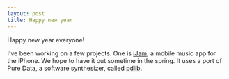 ```yaml
---
layout: post
title: Happy new year
---
```


Happy new year everyone!

I've been working on a few projects. One is [iJam](/projects/ijam.html), a 
mobile music app for the iPhone. We hope to have it out sometime in the spring. It 
uses a port of Pure Data, a software synthesizer, called [pdlib](/projects/pdlib.html).
